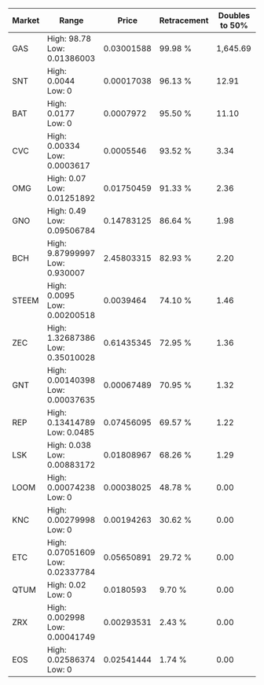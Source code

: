 | Market | Range | Price| Retracement | Doubles to 50% |
| --- | --- | --- | --- | --- |
| GAS | High: 98.78<br />Low: 0.01386003 | 0.03001588 | 99.98 % | 1,645.69 |
| SNT | High: 0.0044<br />Low: 0 | 0.00017038 | 96.13 % | 12.91 |
| BAT | High: 0.0177<br />Low: 0 | 0.0007972 | 95.50 % | 11.10 |
| CVC | High: 0.00334<br />Low: 0.0003617 | 0.0005546 | 93.52 % | 3.34 |
| OMG | High: 0.07<br />Low: 0.01251892 | 0.01750459 | 91.33 % | 2.36 |
| GNO | High: 0.49<br />Low: 0.09506784 | 0.14783125 | 86.64 % | 1.98 |
| BCH | High: 9.87999997<br />Low: 0.930007 | 2.45803315 | 82.93 % | 2.20 |
| STEEM | High: 0.0095<br />Low: 0.00200518 | 0.0039464 | 74.10 % | 1.46 |
| ZEC | High: 1.32687386<br />Low: 0.35010028 | 0.61435345 | 72.95 % | 1.36 |
| GNT | High: 0.00140398<br />Low: 0.00037635 | 0.00067489 | 70.95 % | 1.32 |
| REP | High: 0.13414789<br />Low: 0.0485 | 0.07456095 | 69.57 % | 1.22 |
| LSK | High: 0.038<br />Low: 0.00883172 | 0.01808967 | 68.26 % | 1.29 |
| LOOM | High: 0.00074238<br />Low: 0 | 0.00038025 | 48.78 % | 0.00 |
| KNC | High: 0.00279998<br />Low: 0 | 0.00194263 | 30.62 % | 0.00 |
| ETC | High: 0.07051609<br />Low: 0.02337784 | 0.05650891 | 29.72 % | 0.00 |
| QTUM | High: 0.02<br />Low: 0 | 0.0180593 | 9.70 % | 0.00 |
| ZRX | High: 0.002998<br />Low: 0.00041749 | 0.00293531 | 2.43 % | 0.00 |
| EOS | High: 0.02586374<br />Low: 0 | 0.02541444 | 1.74 % | 0.00 |
